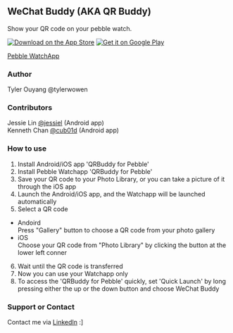 ## WeChat Buddy (AKA QR Buddy)

Show your QR code on your pebble watch.

[![Download on the App Store](http://linkmaker.itunes.apple.com/images/badges/en-us/badge_appstore-lrg.svg)](https://geo.itunes.apple.com/us/app/wechatbuddypb/id1028884430?mt=8)
[![Get it on Google Play](https://developer.android.com/images/brand/en_generic_rgb_wo_45.png)](https://play.google.com/store/apps/details?id=com.wechatbuddy.wechatbuddy)

[Pebble WatchApp](https://apps.getpebble.com/applications/55c712656b4abe9e19000069)

### Author

Tyler Ouyang @tylerwowen

### Contributors
Jessie Lin [@jessiel](https://github.com/jessiel) (Android app)  
Kenneth Chan [@cub01d](https://github.com/cub01d) (Android app)

### How to use

1. Install Android/iOS app 'QRBuddy for Pebble'
2. Install Pebble Watchapp 'QRBuddy for Pebble'
3. Save your QR code to your Photo Library, or you can take a picture of it through the iOS app
4. Launch the Android/iOS app, and the Watchapp will be launched automatically
5. Select a QR code
  * Andoird  
  Press "Gallery" button to choose a QR code from your photo gallery
  * iOS  
  Choose your QR code from "Photo Library" by clicking the button at the lower left conner
6. Wait until the QR code is transferred
7. Now you can use your Watchapp only
8. To access the 'QRBuddy for Pebble' quickly, set 'Quick Launch' by long pressing either the up or the down button and choose WeChat Buddy

### Support or Contact

Contact me via [LinkedIn](https://www.linkedin.com/in/tylerouyang) :]

